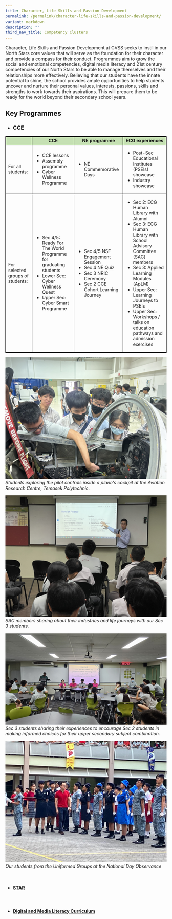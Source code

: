 ```yaml
---
title: Character, Life Skills and Passion Development
permalink: /permalink/character-life-skills-and-passion-development/
variant: markdown
description: ""
third_nav_title: Competency Clusters
---
```

Character, Life Skills and Passion Development at CVSS seeks to instil in our North Stars core values that will serve as the foundation for their character and provide a compass for their conduct. Programmes aim to grow the social and emotional competencies, digital media literacy and 21st century competencies of our North Stars to be able to manage themselves and their relationships more effectively. Believing that our students have the innate potential to shine, the school provides ample opportunities to help students uncover and nurture their personal values, interests, passions, skills and strengths to work towards their aspirations. This will prepare them to be ready for the world beyond their secondary school years. 

## Key Programmes

* ### CCE

<style type="text/css">  
table, th, td, tr {  
border: 1px solid black;  
font-size:14px;  
}  
  
ol.small {list-style-type: lower-roman;font-size:14px;}  
  
.tg-s7g5{background-color:#C5E0B3; vertical-align:top  
}  
  
p.small{  
line-height: 1.0; font-style:italic; font-size: 16px;  
}  
  
  
</style>  
<table style="width:100%">  
<thead>  
<tr>  
<th class="tg-s7g5"> </th>  
<th class="tg-s7g5">CCE</th>  
<th class="tg-s7g5">NE programme</th>  
<th class="tg-s7g5">ECG experiences</th>  
  
</tr>  
</thead>  
<tbody>  
<tr>  
<td>For all students:</td>  
  
<td>  
<ul><li> CCE lessons</li>  
<li>Assembly programme</li> 
<li>Cyber Wellness Programme</li>  
</ul></td>  
  
<td><ul><li>NE Commemorative Days</li></ul></td>  
  
<td><ul><li>Post-Sec Educational Institutes (PSEIs) showcase</li>  
<li>Industry showcase</li></ul>  
</td></tr>  
<tr>  
<td>For selected groups of students:</td>  
<td><ul><li>Sec 4/5: Ready For The World Programme for graduating students</li>
<li>Lower Sec: Cyber Wellness Quest</li>
<li>Upper Sec: Cyber Smart Programme</li></ul></td> <td><ul><li>Sec 4/5 NSF Engagement Session</li>
<li>Sec 4 NE Quiz</li>
<li>Sec 3 NRIC Ceremony</li>
<li>Sec 2 CCE Cohort Learning Journey</li></ul></td>

<td><ul><li>Sec 2: ECG Human Library with Alumni</li>
<li>Sec 3: ECG Human Library with School Advisory Committee (SAC) members</li>
<li>Sec 3: Applied Learning Modules (ApLM)</li>
<li>Upper Sec: Learning Journeys to PSEIs</li>
<li>Upper Sec: Workshops / talks on education pathways and admission exercises</li></ul></td>	</tr>  </tbody></table>

![Students exploring the pilot controls inside a plane's cockpit](/images/Character%20Life%20Skills/IMG_0484.jpg)
<i>Students exploring the pilot controls inside a plane's cockpit at the Aviation Research Centre, Temasek Polytechnic.</i>

![SAC members sharing about their industries and life journeys](/images/Character%20Life%20Skills/20231025_012332203_iOS.jpg) <i>SAC members sharing about their industries and life journeys with our Sec 3 students.</i>

![Sec 3 students sharing their experiences](/images/Character%20Life%20Skills/20231024_095254.jpg)<i>Sec 3 students sharing their experiences to encourage Sec 2 students in making informed choices for their upper secondary subject combination.</i>

![Our students from the Uniformed Groups at the National Day Observance ](/images/Character%20Life%20Skills/National_Day_Commemoration_2023.jpg)<i>Our students from the Uniformed Groups at the National Day Observance</i>

<br>

* #### [STAR](our-programmes/distinctive-programmes/star/)

<br>

* #### [Digital and Media Literacy Curriculum](/our-programmes/distinctive-programmes/digital-media-literacy/)